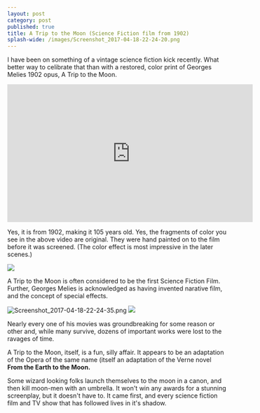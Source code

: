 ```yaml
---
layout: post
category: post
published: true
title: A Trip to the Moon (Science Fiction film from 1902)
splash-wide: /images/Screenshot_2017-04-18-22-24-20.png
---
```

I have been on something of a vintage science fiction kick recently. What better way to celibrate that than with a restored, color print of Georges Melies 1902 opus, A Trip to the Moon. 

<iframe width="560" height="315" src="https://www.youtube.com/embed/zmDhyaKNF-s" frameborder="0" allowfullscreen></iframe>

Yes, it is from 1902, making it 105 years old. Yes, the fragments of color you see in the above video are original. They were hand painted on to the film before it was screened. (The color effect is most impressive in the later scenes.)

![]({{site.baseurl}}/images/Screenshot_2017-04-18-22-24-20.png)

A Trip to the Moon is often considered to be the first Science Fiction Film. Further, Georges Melies is acknowledged as having invented narative film, and the concept of special effects. 

![Screenshot_2017-04-18-22-24-35.png]({{site.baseurl}}/images/Screenshot_2017-04-18-22-24-35.png)
![]({{site.baseurl}}/images/Screenshot_2017-04-18-22-24-35.png)

Nearly every one of his movies was groundbreaking for some reason or other and, while many survive, dozens of important works were lost to the ravages of time. 

A Trip to the Moon, itself, is a fun, silly affair. It appears to be an adaptation of the Opera of the same name (itself an adaptation of the Verne novel **From the Earth to the Moon.**

Some wizard looking folks launch themselves to the moon in a canon, and then kill moon-men with an umbrella. It won't win any awards for a stunning screenplay, but it doesn't have to. It came first, and every science fiction film and TV show that has followed lives in it's shadow.
